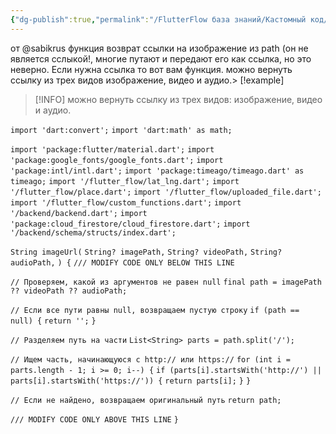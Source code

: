 ```yaml
---
{"dg-publish":true,"permalink":"/FlutterFlow база знаний/Кастомный код/Возврат ссылки на изображение из path/","created":"2024-12-06T09:19:09.109-03:00","updated":"2024-12-06T13:54:29.236-03:00"}
---
```


от @sabikrus
функция возврат ссылки на изображение из path (он не является сслыкой!, многие путают и передают его как ссылка, но это неверно. Если нужна ссылка то вот вам функция.
можно вернуть ссылку из трех видов изображение, видео и аудио.> [!example]

> [!INFO] можно вернуть ссылку из трех видов: изображение, видео и аудио.


`import 'dart:convert';` 
`import 'dart:math' as math;` 
 
`import 'package:flutter/material.dart';` 
`import 'package:google_fonts/google_fonts.dart';` 
`import 'package:intl/intl.dart';` 
`import 'package:timeago/timeago.dart' as timeago;` 
`import '/flutter_flow/lat_lng.dart';` 
`import '/flutter_flow/place.dart';` 
`import '/flutter_flow/uploaded_file.dart';` 
`import '/flutter_flow/custom_functions.dart';` 
`import '/backend/backend.dart';` 
`import 'package:cloud_firestore/cloud_firestore.dart';` 
`import '/backend/schema/structs/index.dart';` 
 
`String imageUrl(` 
  `String? imagePath,` 
  `String? videoPath,` 
  `String? audioPath,` 
`) {` 
  `/// MODIFY CODE ONLY BELOW THIS LINE` 
 
  `// Проверяем, какой из аргументов не равен null` 
  `final path = imagePath ?? videoPath ?? audioPath;` 
 
  `// Если все пути равны null, возвращаем пустую строку` 
  `if (path == null) {` 
    `return '';` 
  `}` 
 
  `// Разделяем путь на части` 
  `List<String> parts = path.split('/');` 
 
  `// Ищем часть, начинающуюся с http:// или https://` 
  `for (int i = parts.length - 1; i >= 0; i--) {` 
    `if (parts[i].startsWith('http://') || parts[i].startsWith('https://')) {` 
      `return parts[i];` 
    `}` 
  `}` 
 
  `// Если не найдено, возвращаем оригинальный путь` 
  `return path;` 
 
  `/// MODIFY CODE ONLY ABOVE THIS LINE` 
`}` 


